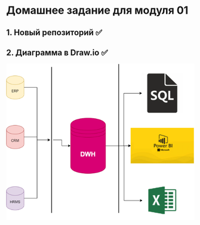 # Домашнее задание для модуля 01

## 1. Новый репозиторий ✅
## 2. Диаграмма в Draw.io ✅
![архитектура аналитического решения](https://github.com/Crimeahunter/dataEngineering/blob/master/DE-101/Module1/Arhitipe.drawio.png)
